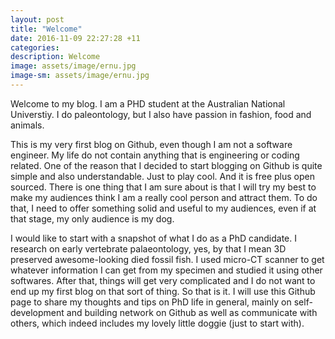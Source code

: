 ```yaml
---
layout: post
title: "Welcome"
date: 2016-11-09 22:27:28 +11
categories:
description: Welcome
image: assets/image/ernu.jpg
image-sm: assets/image/ernu.jpg
---
```


Welcome to my blog. I am a PHD student at the Australian National Universtiy. I do paleontology, but I also have passion in fashion, food and animals.

This is my very first blog on Github, even though I am not a software engineer. My life do not contain anything that is engineering or coding related. One of the reason that I decided to start blogging on Github is quite simple and also understandable. Just to play cool. And it is free plus open sourced. There is one thing that I am sure about is that I will try my best to make my audiences think I am a really cool person and attract them. To do that, I need to offer something solid and useful to my audiences, even if at that stage, my only audience is my dog.

I would like to start with a snapshot of what I do as a PhD candidate. I research on early vertebrate palaeontology, yes, by that I mean 3D preserved awesome-looking died fossil fish. I used micro-CT scanner to get whatever information I can get from my specimen and studied it using other softwares. After that, things will get very complicated and I do not want to end up my first blog on that sort of thing. So that is it.
I will use this Github page to share my thoughts and tips on PhD life in general, mainly on self-development and building network on Github as well as communicate with others, which indeed includes my lovely little doggie (just to start with).


